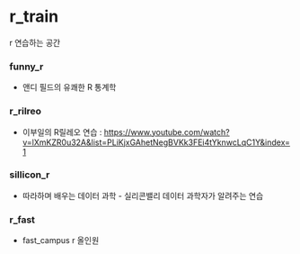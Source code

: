 # r_train
r 연습하는 공간

### funny_r
- 앤디 필드의 유쾌한 R 통계학 

### r_rilreo

- 이부일의 R릴레오 연습 : https://www.youtube.com/watch?v=lXmKZR0u32A&list=PLiKjxGAhetNegBVKk3FEi4tYknwcLqC1Y&index=1

### sillicon_r

- 따라하며 배우는 데이터 과학 - 실리콘밸리 데이터 과학자가 알려주는 연습

### r_fast

- fast_campus r 올인원
